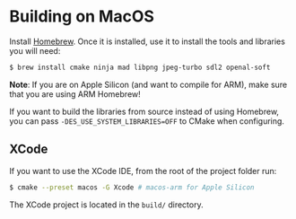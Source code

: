 # Building on MacOS

Install [Homebrew](https://brew.sh). Once it is installed, use it to install the tools and libraries you will need:

```bash
$ brew install cmake ninja mad libpng jpeg-turbo sdl2 openal-soft
```

**Note**: If you are on Apple Silicon (and want to compile for ARM), make sure that you are using ARM Homebrew!

If you want to build the libraries from source instead of using Homebrew, you can pass `-DES_USE_SYSTEM_LIBRARIES=OFF` to CMake when configuring.

## XCode

If you want to use the XCode IDE, from the root of the project folder run:

```bash
$ cmake --preset macos -G Xcode # macos-arm for Apple Silicon
```

The XCode project is located in the `build/` directory.
